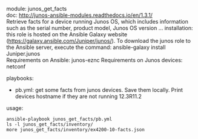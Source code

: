 module: junos_get_facts  
doc: http://junos-ansible-modules.readthedocs.io/en/1.3.1/  
Retrieve facts for a device running Junos OS, which includes information such as the serial number, product model, Junos OS version ... 
installation: this role is hosted on the Ansible Galaxy website (https://galaxy.ansible.com/Juniper/junos/). To download the junos role to the Ansible server, execute the command: ansible-galaxy install Juniper.junos  
Requirements on Ansible: junos-eznc
Requirements on Junos devices: netconf 

playbooks: 
- pb.yml: get some facts from junos devices.  Save them locally. Print devices hostname if they are not running 12.3R11.2

usage: 
```
ansible-playbook junos_get_facts/pb.yml
ls -l junos_get_facts/inventory/
more junos_get_facts/inventory/ex4200-10-facts.json
```
